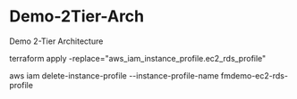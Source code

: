 # Demo-2Tier-Arch
Demo 2-Tier Architecture

terraform apply -replace="aws_iam_instance_profile.ec2_rds_profile"

aws iam delete-instance-profile --instance-profile-name fmdemo-ec2-rds-profile
